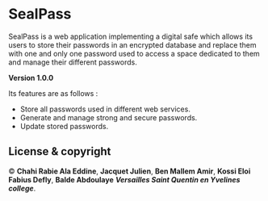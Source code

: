 # SealPass #

SealPass is a web application implementing a digital safe which allows its users to store their passwords in an encrypted database and replace 
them with one and only one password used to access a space dedicated to them and manage their different passwords.

**Version 1.0.0**

Its features are as follows :

* Store all passwords used in different web services.
* Generate and manage strong and secure passwords.
* Update stored passwords.

## License & copyright

© **Chahi Rabie Ala Eddine**, **Jacquet Julien**, **Ben Mallem Amir**, **Kossi Eloi Fabius Defly**, **Balde Abdoulaye** ***Versailles Saint Quentin en Yvelines college***.
